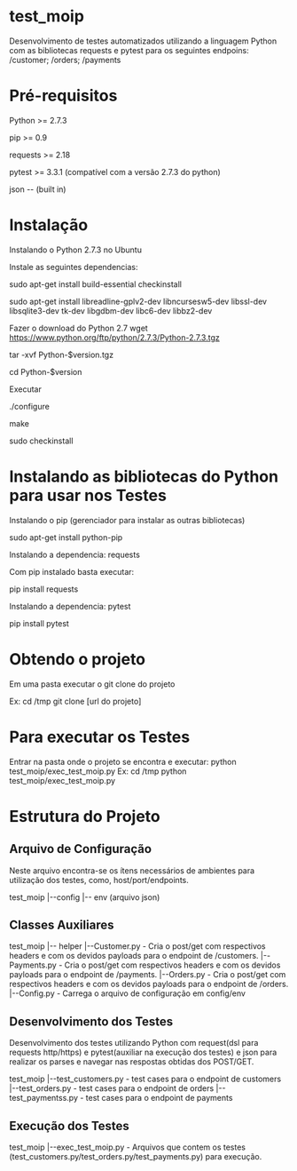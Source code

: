 # test_moip
Desenvolvimento de testes automatizados utilizando a linguagem Python com as bibliotecas requests e pytest para os seguintes endpoins: /customer; /orders; /payments

# Pré-requisitos
  Python >= 2.7.3
  
  pip >= 0.9
  
  requests >= 2.18
  
  pytest >= 3.3.1 (compatível com a versão 2.7.3 do python)
  
  json -- (built in)

# Instalação
Instalando o Python 2.7.3 no Ubuntu


  Instale as seguintes dependencias:
  
  sudo apt-get install build-essential checkinstall
  
  sudo apt-get install libreadline-gplv2-dev libncursesw5-dev libssl-dev libsqlite3-dev tk-dev libgdbm-dev libc6-dev libbz2-dev
  

  Fazer o download do Python 2.7
  wget https://www.python.org/ftp/python/2.7.3/Python-2.7.3.tgz

  tar -xvf Python-$version.tgz

  cd Python-$version

  Executar 
  
  ./configure
  
  make
  
  sudo checkinstall

# Instalando as bibliotecas do Python para usar nos Testes

  Instalando o pip (gerenciador para instalar as outras bibliotecas)
  
  sudo apt-get install python-pip

  Instalando a dependencia: requests
  
  Com pip instalado basta executar:
  
  pip install requests

  Instalando a dependencia: pytest
  
  pip install  pytest 

# Obtendo o projeto
  
  Em uma pasta executar o git clone do projeto

Ex: 
cd /tmp
git clone [url do projeto]

# Para executar os Testes

  Entrar na pasta onde o projeto se encontra e executar:
  python test_moip/exec_test_moip.py
Ex: 
cd /tmp
python test_moip/exec_test_moip.py

# Estrutura do Projeto
## Arquivo de Configuração

Neste arquivo encontra-se os ítens necessários de ambientes para utilização dos testes, como, host/port/endpoints.

  test_moip
    |--config
      |-- env (arquivo json)
    
 ## Classes Auxiliares

 test_moip
  |-- helper
    |--Customer.py - Cria o post/get com respectivos headers e com os devidos payloads para o endpoint de /customers.
    |--Payments.py - Cria o post/get com respectivos headers e com os devidos payloads para o endpoint de /payments.
    |--Orders.py - Cria o post/get com respectivos headers e com os devidos payloads para o endpoint de /orders.
    |--Config.py - Carrega o arquivo de configuração em config/env
 
 ## Desenvolvimento dos Testes

Desenvolvimento dos testes utilizando Python com request(dsl para requests http/https) e pytest(auxiliar na execução dos testes) e json para realizar os parses e navegar nas respostas obtidas dos POST/GET.
 
 test_moip
  |--test_customers.py - test cases para o endpoint de customers
  |--test_orders.py - test cases para o endpoint de orders
  |--test_paymentss.py - test cases para o endpoint de payments

## Execução dos Testes
test_moip
  |--exec_test_moip.py - Arquivos que contem os testes (test_customers.py/test_orders.py/test_payments.py) para execução. 
